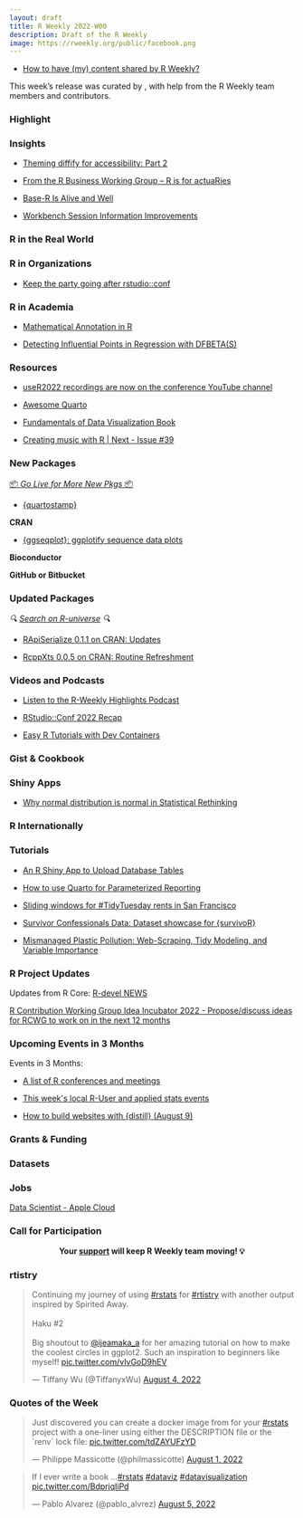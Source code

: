 ```yaml
---
layout: draft
title: R Weekly 2022-W00
description: Draft of the R Weekly
image: https://rweekly.org/public/facebook.png
---
```



+ [How to have (my) content shared by R Weekly?](https://github.com/rweekly/rweekly.org#how-to-have-my-content-shared-by-r-weekly)

This week’s release was curated by [](), with help from the R Weekly team members and contributors.



###  Highlight



### Insights

- [Theming diffify for accessibility: Part 2](https://www.jumpingrivers.com/blog/theming-diffify-accessibility-2/)

+ [From the R Business Working Group – R is for actuaRies](https://www.r-consortium.org/blog/2022/08/03/from-the-r-business-working-group-r-is-for-actuaries)

+ [Base-R Is Alive and Well](https://matloff.wordpress.com/2022/08/06/base-r-is-alive-and-well/)

+ [Workbench Session Information Improvements](https://www.rstudio.com/blog/homepage-session-information-improvements/)


### R in the Real World



###  R in Organizations

+ [Keep the party going after rstudio::conf](https://www.rstudio.com/blog/rstudio-community-monthly-events-roundup-august-2022/)

###  R in Academia

+ [Mathematical Annotation in R](https://data.library.virginia.edu/mathematical-annotation-in-r/)

+ [Detecting Influential Points in Regression with DFBETA(S)](https://data.library.virginia.edu/detecting-influential-points-in-regression-with-dfbetas/)

###  Resources

- [useR2022 recordings are now on the conference YouTube channel](https://www.youtube.com/channel/UCv_a9ZGZOH588wUZHZl6T_g/playlists)

- [Awesome Quarto](https://github.com/mcanouil/awesome-quarto)

- [Fundamentals of Data Visualization Book](https://clauswilke.com/dataviz/)

+ [Creating music with R | Next - Issue #39](https://www.getrevue.co/profile/harshbutjust/issues/creating-music-with-r-next-issue-39-1256602)

###  New Packages

<p class="added-hostname"><a href="https://rweekly.org/live" target="_blank" class="externalLink">📦 <i>Go Live for More New Pkgs</i> 📦</a></p>

- [{quartostamp}](https://github.com/matt-dray/quartostamp)

**CRAN**

- [{ggseqplot}: ggplotify sequence data plots](https://github.com/maraab23/ggseqplot/)

**Bioconductor**



**GitHub or Bitbucket**



### Updated Packages

<i>🔍 [Search on R-universe](https://r-universe.dev/search/) 🔍</i>

+ [RApiSerialize 0.1.1 on CRAN: Updates](http://dirk.eddelbuettel.com/blog/2022/08/07#rapiserialize_0.1.1)

+ [RcppXts 0.0.5 on CRAN: Routine Refreshment](http://dirk.eddelbuettel.com/blog/2022/08/05#rcppxts_0.0.5)

###  Videos and Podcasts

* [Listen to the R-Weekly Highlights Podcast](https://rweekly.fireside.fm/)

* [RStudio::Conf 2022 Recap](https://www.youtube.com/watch?v=_sQGiu4fWqc)

+ [Easy R Tutorials with Dev Containers](https://blog.revolutionanalytics.com/2022/08/dev-containers-for-r.html)

### Gist & Cookbook



### Shiny Apps

- [Why normal distribution is normal in Statistical Rethinking](https://ramikrispin.github.io/shinyelive/)

### R Internationally



###  Tutorials

- [An R Shiny App to Upload Database Tables](https://medium.com/@mcodrescu/an-r-shiny-app-to-upload-database-tables-95accc75de5)

- [How to use Quarto for Parameterized Reporting](https://www.mm218.dev/posts/2022-08-04-how-to-use-quarto-for-parameterized-reporting/)

+ [Sliding windows for #TidyTuesday rents in San Francisco](https://juliasilge.com/blog/sf-rent/)

+ [Survivor Confessionals Data: Dataset showcase for {survivoR}](http://gradientdescending.com/survivor-confessionals-data-dataset-showcase-for-survivor/?utm_source=rss&utm_medium=rss&utm_campaign=survivor-confessionals-data-dataset-showcase-for-survivor)

+ [Mismanaged Plastic Pollution: Web-Scraping, Tidy Modeling, and Variable Importance](https://datageeek.com/2022/07/29/comparing-plastic-pollution-modeling-with-tidymodels-and-variable-importance/)

<!--<div class="post-more-begin></div><div class="post-more-end"></div>-->

###  R Project Updates

Updates from R Core: [R-devel NEWS](http://developer.r-project.org/blosxom.cgi/R-devel/NEWS)

[R Contribution Working Group Idea Incubator 2022 - Propose/discuss ideas for RCWG to work on in the next 12 months](https://github.com/r-devel/rcontribution/blob/main/ideas_incubator.md)

###  Upcoming Events in 3 Months

Events in 3 Months:


+ [A list of R conferences and meetings](https://jumpingrivers.github.io/meetingsR/events.html)

+ [This week's local R-User and applied stats events](https://community.rstudio.com/c/irl)

+ [How to build websites with {distill} (August 9)](https://www.meetup.com/oman-r-user/events/287473261/?_xtd=gqFyqTI5MjQyMDY2OaFwo2FwaQ&from=ref)

### Grants & Funding


### Datasets

### Jobs

[Data Scientist - Apple Cloud](https://jobs.apple.com/en-us/details/200400071/data-scientist-apple-cloud-services-r-programming)


###  Call for Participation


<p class="hide-support added-hostname support-rweekly" style="text-align: center;font-weight: bold;">Your <a class="non-visited externalLink" href="https://www.patreon.com/rweekly" onclick="pas(this)">support</a> will keep R Weekly team moving! 💡</p>

### rtistry

<blockquote class="twitter-tweet"><p lang="en" dir="ltr">Continuing my journey of using <a href="https://twitter.com/hashtag/rstats?src=hash&amp;ref_src=twsrc%5Etfw">#rstats</a> for <a href="https://twitter.com/hashtag/rtistry?src=hash&amp;ref_src=twsrc%5Etfw">#rtistry</a> with another output inspired by Spirited Away.<br><br>Haku #2<br><br>Big shoutout to <a href="https://twitter.com/ijeamaka_a?ref_src=twsrc%5Etfw">@ijeamaka_a</a> for her amazing tutorial on how to make the coolest circles in ggplot2. Such an inspiration to beginners like myself! <a href="https://t.co/vIvGoD9hEV">pic.twitter.com/vIvGoD9hEV</a></p>&mdash; Tiffany Wu (@TiffanyxWu) <a href="https://twitter.com/TiffanyxWu/status/1555164692770955264?ref_src=twsrc%5Etfw">August 4, 2022</a></blockquote> <script async src="https://platform.twitter.com/widgets.js" charset="utf-8"></script>

###  Quotes of the Week

<blockquote class="twitter-tweet"><p lang="en" dir="ltr">Just discovered you can create a docker image from for your <a href="https://twitter.com/hashtag/rstats?src=hash&amp;ref_src=twsrc%5Etfw">#rstats</a> project with a one-liner using either the DESCRIPTION file or the `renv` lock file: <a href="https://t.co/tdZAYUFzYD">pic.twitter.com/tdZAYUFzYD</a></p>&mdash; Philippe Massicotte (@philmassicotte) <a href="https://twitter.com/philmassicotte/status/1554063172381954051?ref_src=twsrc%5Etfw">August 1, 2022</a></blockquote> <script async src="https://platform.twitter.com/widgets.js" charset="utf-8"></script>

<blockquote class="twitter-tweet"><p lang="en" dir="ltr">If I ever write a book ...<a href="https://twitter.com/hashtag/rstats?src=hash&amp;ref_src=twsrc%5Etfw">#rstats</a> <a href="https://twitter.com/hashtag/dataviz?src=hash&amp;ref_src=twsrc%5Etfw">#dataviz</a> <a href="https://twitter.com/hashtag/datavisualization?src=hash&amp;ref_src=twsrc%5Etfw">#datavisualization</a> <a href="https://t.co/BdprjqIiPd">pic.twitter.com/BdprjqIiPd</a></p>&mdash; Pablo Alvarez (@pablo_alvrez) <a href="https://twitter.com/pablo_alvrez/status/1555539596749979649?ref_src=twsrc%5Etfw">August 5, 2022</a></blockquote> <script async src="https://platform.twitter.com/widgets.js" charset="utf-8"></script>

